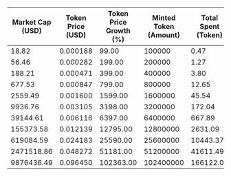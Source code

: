| Market Cap (USD) | Token Price (USD) | Token Price Growth (%) | Minted Token (Amount) | Total Spent (Token) | Author Revenue (USD) | Platform Mint Fee (USD) |
|------------------|-------------------|------------------------|-----------------------|--------------------|-------------------------|-------------------------|
| 18.82 | 0.000188 | 99.00 | 100000 | 0.47 | 0.42 | 0.04 |
| 56.46 | 0.000282 | 199.00 | 200000 | 1.27 | 1.13 | 0.11 |
| 188.21 | 0.000471 | 399.00 | 400000 | 3.80 | 3.39 | 0.34 |
| 677.53 | 0.000847 | 799.00 | 800000 | 12.65 | 11.29 | 1.13 |
| 2559.49 | 0.001600 | 1599.00 | 1600000 | 45.54 | 40.65 | 4.07 |
| 9936.76 | 0.003105 | 3198.00 | 3200000 | 172.04 | 153.57 | 15.36 |
| 39144.61 | 0.006116 | 6397.00 | 6400000 | 667.89 | 596.21 | 59.62 |
| 155373.58 | 0.012139 | 12795.00 | 12800000 | 2631.09 | 2348.68 | 234.87 |
| 619084.59 | 0.024183 | 25590.00 | 25600000 | 10443.37 | 9322.41 | 932.24 |
| 2471518.86 | 0.048272 | 51181.00 | 51200000 | 41611.49 | 37145.07 | 3714.51 |
| 9876436.49 | 0.096450 | 102363.00 | 102400000 | 166122.03 | 148291.13 | 14829.11 |
